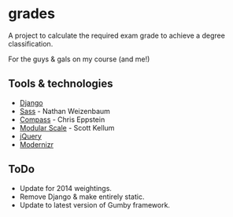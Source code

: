 grades
======
A project to calculate the required exam grade to achieve a degree classification.

For the guys & gals on my course (and me!)

Tools & technologies
--------------------
- [Django](https://www.djangoproject.com/)
- [Sass](https://github.com/nex3/sass) - Nathan Weizenbaum 
- [Compass](https://github.com/chriseppstein/compass) - Chris Eppstein 
- [Modular Scale](https://github.com/scottkellum/modular-scale) - Scott Kellum 
- [jQuery](http://jquery.com/) 
- [Modernizr](http://modernizr.com/)

ToDo
----
* Update for 2014 weightings.
* Remove Django & make entirely static.
* Update to latest version of Gumby framework.
